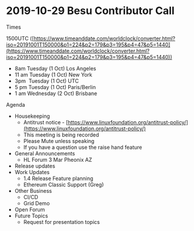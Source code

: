 # 2019-10-29 Besu Contributor Call

Times 

1500UTC ([https://www.timeanddate.com/worldclock/converter.html?iso=20191001T150000&p1=224&p2=179&p3=195&p4=47&p5=1440](https://www.timeanddate.com/worldclock/converter.html?iso=20191001T150000&p1=224&p2=179&p3=195&p4=47&p5=1440))

- 8am Tuesday (1 Oct) Los Angeles
- 11 am Tuesday (1 Oct) New York
- 3pm  Tuesday (1 Oct) UTC
- 5 pm Tuesday (1 Oct) Paris/Berlin
- 1 am Wednesday (2 Oct) Brisbane

Agenda

- Housekeeping
  - Antitrust notice - [https://www.linuxfoundation.org/antitrust-policy/](https://www.linuxfoundation.org/antitrust-policy/)
  - This meeting is being recorded
  - Please Mute unless speaking
  - If you have a question use the raise hand feature
- General Announcements
  - HL Forum 3 Mar Pheonix AZ
- Release updates
- Work Updates
  - 1.4 Release Feature planning 
  - Ethereum Classic Support (Greg)
- Other Business
  - CI/CD 
  - Grid Demo
- Open Forum
- Future Topics
  - Request for presentation topics